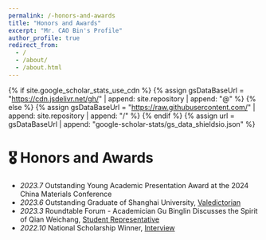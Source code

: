 ```yaml
---
permalink: /-honors-and-awards
title: "Honors and Awards"
excerpt: "Mr. CAO Bin's Profile"
author_profile: true
redirect_from: 
  - /
  - /about/
  - /about.html
---
```


{% if site.google_scholar_stats_use_cdn %}
{% assign gsDataBaseUrl = "https://cdn.jsdelivr.net/gh/" | append: site.repository | append: "@" %}
{% else %}
{% assign gsDataBaseUrl = "https://raw.githubusercontent.com/" | append: site.repository | append: "/" %}
{% endif %}
{% assign url = gsDataBaseUrl | append: "google-scholar-stats/gs_data_shieldsio.json" %}

<span class='anchor' id='-honors-and-awards'></span>


# 🎖 Honors and Awards
- *2023.7* Outstanding Young Academic Presentation Award at the 2024 China Materials Conference
- *2023.6* Outstanding Graduate of Shanghai University, [Valedictorian](https://mp.weixin.qq.com/s/gtqNaz4TG2yMZvm5KLtTdg)
- *2023.3* Roundtable Forum - Academician Gu Binglin Discusses the Spirit of Qian Weichang, [Student Representative](https://mp.weixin.qq.com/s/j0duVxBSHm0QrNAQ5Df7OQ)
- *2022.10* National Scholarship Winner, [Interview](https://mp.weixin.qq.com/s/-JNh1awMfR--bfX9XA2W9w?from=message&isappinstalled=0)
